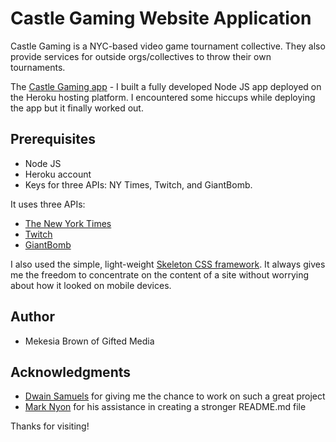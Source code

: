 # Castle Gaming Website Application

Castle Gaming is a NYC-based video game tournament collective. They also provide services for outside orgs/collectives to throw their own tournaments.

The [Castle Gaming app](http://www.castlegaming.net/) - I built a fully developed Node JS app deployed on the Heroku hosting platform. I encountered some hiccups while deploying the app but it finally worked out.


## Prerequisites
- Node JS 
- Heroku account
- Keys for three APIs: NY Times, Twitch, and GiantBomb.

It uses three APIs:
- [The New York Times](https://developer.nytimes.com/)
- [Twitch](https://dev.twitch.tv/)
- [GiantBomb](https://www.giantbomb.com/api/)

I also used the simple, light-weight [Skeleton CSS framework](http://getskeleton.com/). It always gives me the freedom to concentrate on the content of a site without worrying about how it looked on mobile devices.

## Author
- Mekesia Brown of Gifted Media

## Acknowledgments
- [Dwain Samuels](https://twitter.com/Stryker2000) for giving me the chance to work on such a great project
- [Mark Nyon](https://github.com/trystant) for his assistance in creating a stronger README.md file


Thanks for visiting!

